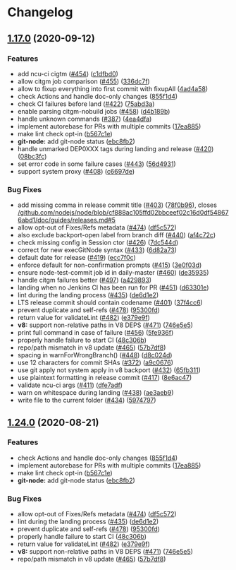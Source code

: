 # Changelog

## [1.17.0](https://www.github.com/codebytere/node-core-utils/compare/v1.16.1...v1.17.0) (2020-09-12)


### Features

* add ncu-ci cigtm <jobid> ([#454](https://www.github.com/codebytere/node-core-utils/issues/454)) ([c1dfbd0](https://www.github.com/codebytere/node-core-utils/commit/c1dfbd0f57feb62c813205e2ff748d7d7db7f048))
* allow citgm job comparison ([#455](https://www.github.com/codebytere/node-core-utils/issues/455)) ([336dc7f](https://www.github.com/codebytere/node-core-utils/commit/336dc7fe399ca082da0f02d6dcec769f7d1cb069))
* allow to fixup everything into first commit with fixupAll ([4ad4a58](https://www.github.com/codebytere/node-core-utils/commit/4ad4a58a9471d3fd4e27e3b19bae979d91916cef))
* check Actions and handle doc-only changes ([855f1d4](https://www.github.com/codebytere/node-core-utils/commit/855f1d46bd70aa54037111138a0d4b7a59f3001b))
* check CI failures before land ([#422](https://www.github.com/codebytere/node-core-utils/issues/422)) ([75abd3a](https://www.github.com/codebytere/node-core-utils/commit/75abd3a22eca92a48ceb28532c7311de5e8ebe67))
* enable parsing citgm-nobuild jobs ([#458](https://www.github.com/codebytere/node-core-utils/issues/458)) ([d4b189b](https://www.github.com/codebytere/node-core-utils/commit/d4b189b167951dd8ca50849b6f4548e8b63cf41a))
* handle unknown commands ([#387](https://www.github.com/codebytere/node-core-utils/issues/387)) ([4ea4dfa](https://www.github.com/codebytere/node-core-utils/commit/4ea4dfad069d7cb6eccdea28f514a2b67e153508))
* implement autorebase for PRs with multiple commits ([17ea885](https://www.github.com/codebytere/node-core-utils/commit/17ea88569ccae245017f9851f5a6e64b1ca6566c))
* make lint check opt-in ([b567c1e](https://www.github.com/codebytere/node-core-utils/commit/b567c1e57acec50abc12c49f51c93837a7ccd5e4))
* **git-node:** add git-node status ([ebc8fb2](https://www.github.com/codebytere/node-core-utils/commit/ebc8fb2652c9eaef5af556b6be0db089e8f29320))
* handle unmarked DEP0XXX tags during landing and release ([#420](https://www.github.com/codebytere/node-core-utils/issues/420)) ([08bc3fc](https://www.github.com/codebytere/node-core-utils/commit/08bc3fc4ea74c879f4791f83a56d73a681351ff2))
* set error code in some failure cases ([#443](https://www.github.com/codebytere/node-core-utils/issues/443)) ([56d4931](https://www.github.com/codebytere/node-core-utils/commit/56d49317787cde0807fb1549c1f190b498e9aa74))
* support system proxy ([#408](https://www.github.com/codebytere/node-core-utils/issues/408)) ([c6697de](https://www.github.com/codebytere/node-core-utils/commit/c6697de07e67b4c3cffbea392003020c772fed4d))


### Bug Fixes

* add missing comma in release commit title ([#403](https://www.github.com/codebytere/node-core-utils/issues/403)) ([78f0b96](https://www.github.com/codebytere/node-core-utils/commit/78f0b9606b5ff715810e7f5ebc96de20f2d4ddd1)), closes [/github.com/nodejs/node/blob/cf888ac105ffd02bbceef02c16d0df548676abd1/doc/guides/releases.md#5](https://www.github.com/codebytere//github.com/nodejs/node/blob/cf888ac105ffd02bbceef02c16d0df548676abd1/doc/guides/releases.md/issues/5)
* allow opt-out of Fixes/Refs metadata ([#474](https://www.github.com/codebytere/node-core-utils/issues/474)) ([df5c572](https://www.github.com/codebytere/node-core-utils/commit/df5c572cded5a1b96da0894d3e3b15019116c594))
* also exclude backport-open label from branch diff ([#440](https://www.github.com/codebytere/node-core-utils/issues/440)) ([af4c72c](https://www.github.com/codebytere/node-core-utils/commit/af4c72c4ed2d9f47e19f1902925973bea8ae10ab))
* check missing config in Session ctor ([#426](https://www.github.com/codebytere/node-core-utils/issues/426)) ([7dc544d](https://www.github.com/codebytere/node-core-utils/commit/7dc544d106098576ddd66c85c733069cfdf3a787))
* correct for new execGitNode syntax ([#433](https://www.github.com/codebytere/node-core-utils/issues/433)) ([6d82a73](https://www.github.com/codebytere/node-core-utils/commit/6d82a730dfc95d8dde2176f002fa89157503b93c))
* default date for release ([#419](https://www.github.com/codebytere/node-core-utils/issues/419)) ([ecc7f0c](https://www.github.com/codebytere/node-core-utils/commit/ecc7f0c233a630da0937d8009afc6c39aa46c29d))
* enforce default for non-confirmation prompts ([#415](https://www.github.com/codebytere/node-core-utils/issues/415)) ([3e0f03d](https://www.github.com/codebytere/node-core-utils/commit/3e0f03d15b377a43f91ed59776477b0aa1a3d8dd))
* ensure node-test-commit job id in daily-master ([#460](https://www.github.com/codebytere/node-core-utils/issues/460)) ([de35935](https://www.github.com/codebytere/node-core-utils/commit/de3593557e19c036b2fdec297dbfe11b580e5399))
* handle citgm failures better ([#497](https://www.github.com/codebytere/node-core-utils/issues/497)) ([a429893](https://www.github.com/codebytere/node-core-utils/commit/a4298938f84382588db3101dcf611d89f6f0f1e9))
* landing when no Jenkins CI has been run for PR ([#451](https://www.github.com/codebytere/node-core-utils/issues/451)) ([d63301e](https://www.github.com/codebytere/node-core-utils/commit/d63301e9ea18543ab1d5d4be7ead09ddae3ce74c))
* lint during the landing process ([#435](https://www.github.com/codebytere/node-core-utils/issues/435)) ([de6d1e2](https://www.github.com/codebytere/node-core-utils/commit/de6d1e22fb11b344ba581b52627c36a3df910294))
* LTS release commit should contain codename ([#401](https://www.github.com/codebytere/node-core-utils/issues/401)) ([37f4cc6](https://www.github.com/codebytere/node-core-utils/commit/37f4cc6a814f4667333fc59563527925d7b03b16))
* prevent duplicate and self-refs ([#478](https://www.github.com/codebytere/node-core-utils/issues/478)) ([95300fd](https://www.github.com/codebytere/node-core-utils/commit/95300fdcd98c1a1f5bd5d1f5dcbc8f96922096f8))
* return value for validateLint ([#482](https://www.github.com/codebytere/node-core-utils/issues/482)) ([e379e9f](https://www.github.com/codebytere/node-core-utils/commit/e379e9f94688e38b7da5367eaadcfb7af74609a0))
* **v8:** support non-relative paths in V8 DEPS ([#471](https://www.github.com/codebytere/node-core-utils/issues/471)) ([746e5e5](https://www.github.com/codebytere/node-core-utils/commit/746e5e593a7af2244877cdee5282b9c3a507d2d5))
* print full command in case of failure ([#456](https://www.github.com/codebytere/node-core-utils/issues/456)) ([5fe936f](https://www.github.com/codebytere/node-core-utils/commit/5fe936ff7239528c67c1ef564c563dca92eec05d))
* properly handle failure to start CI ([48c306b](https://www.github.com/codebytere/node-core-utils/commit/48c306b4d84aacb799b75eaae1fe304eed0639fd))
* repo/path mismatch in v8 update ([#465](https://www.github.com/codebytere/node-core-utils/issues/465)) ([57b7df8](https://www.github.com/codebytere/node-core-utils/commit/57b7df8016a3d1495be4f67fc3cc34db21a2b3a6))
* spacing in warnForWrongBranch() ([#448](https://www.github.com/codebytere/node-core-utils/issues/448)) ([d8c024d](https://www.github.com/codebytere/node-core-utils/commit/d8c024d3fdbd0278cc56f746e527cb43fc8eaa03))
* use 12 characters for commit SHAs ([#372](https://www.github.com/codebytere/node-core-utils/issues/372)) ([a9c0676](https://www.github.com/codebytere/node-core-utils/commit/a9c0676d0f64df5c8e86d7287f69381dc64049f2))
* use git apply not system apply in v8 backport ([#432](https://www.github.com/codebytere/node-core-utils/issues/432)) ([65fb311](https://www.github.com/codebytere/node-core-utils/commit/65fb311a0fac380f4c74012d703a75ebe22f6508))
* use plaintext formatting in release commit ([#417](https://www.github.com/codebytere/node-core-utils/issues/417)) ([8e6ac47](https://www.github.com/codebytere/node-core-utils/commit/8e6ac47e0256f11bdc21262b644285299b8ff18a))
* validate ncu-ci args ([#411](https://www.github.com/codebytere/node-core-utils/issues/411)) ([dfe7adf](https://www.github.com/codebytere/node-core-utils/commit/dfe7adf18e4bbeadb479482c5f36fe344a78292b))
* warn on whitespace during landing ([#438](https://www.github.com/codebytere/node-core-utils/issues/438)) ([ae3aeb9](https://www.github.com/codebytere/node-core-utils/commit/ae3aeb93f8368779b8b3a95cbd82841f7feae2ab))
* write file to the current folder ([#434](https://www.github.com/codebytere/node-core-utils/issues/434)) ([5974797](https://www.github.com/codebytere/node-core-utils/commit/59747973f681cca4dc4eb60d617638b0c194c137))

## [1.24.0](https://www.github.com/nodejs/node-core-utils/compare/v1.23.0...v1.24.0) (2020-08-21)


### Features

* check Actions and handle doc-only changes ([855f1d4](https://www.github.com/nodejs/node-core-utils/commit/855f1d46bd70aa54037111138a0d4b7a59f3001b))
* implement autorebase for PRs with multiple commits ([17ea885](https://www.github.com/nodejs/node-core-utils/commit/17ea88569ccae245017f9851f5a6e64b1ca6566c))
* make lint check opt-in ([b567c1e](https://www.github.com/nodejs/node-core-utils/commit/b567c1e57acec50abc12c49f51c93837a7ccd5e4))
* **git-node:** add git-node status ([ebc8fb2](https://www.github.com/nodejs/node-core-utils/commit/ebc8fb2652c9eaef5af556b6be0db089e8f29320))


### Bug Fixes

* allow opt-out of Fixes/Refs metadata ([#474](https://www.github.com/nodejs/node-core-utils/issues/474)) ([df5c572](https://www.github.com/nodejs/node-core-utils/commit/df5c572cded5a1b96da0894d3e3b15019116c594))
* lint during the landing process ([#435](https://www.github.com/nodejs/node-core-utils/issues/435)) ([de6d1e2](https://www.github.com/nodejs/node-core-utils/commit/de6d1e22fb11b344ba581b52627c36a3df910294))
* prevent duplicate and self-refs ([#478](https://www.github.com/nodejs/node-core-utils/issues/478)) ([95300fd](https://www.github.com/nodejs/node-core-utils/commit/95300fdcd98c1a1f5bd5d1f5dcbc8f96922096f8))
* properly handle failure to start CI ([48c306b](https://www.github.com/nodejs/node-core-utils/commit/48c306b4d84aacb799b75eaae1fe304eed0639fd))
* return value for validateLint ([#482](https://www.github.com/nodejs/node-core-utils/issues/482)) ([e379e9f](https://www.github.com/nodejs/node-core-utils/commit/e379e9f94688e38b7da5367eaadcfb7af74609a0))
* **v8:** support non-relative paths in V8 DEPS ([#471](https://www.github.com/nodejs/node-core-utils/issues/471)) ([746e5e5](https://www.github.com/nodejs/node-core-utils/commit/746e5e593a7af2244877cdee5282b9c3a507d2d5))
* repo/path mismatch in v8 update ([#465](https://www.github.com/nodejs/node-core-utils/issues/465)) ([57b7df8](https://www.github.com/nodejs/node-core-utils/commit/57b7df8016a3d1495be4f67fc3cc34db21a2b3a6))
